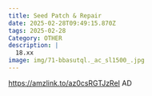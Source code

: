 ```yaml
---
title: Seed Patch & Repair
date: 2025-02-28T09:49:15.870Z
tags: 2025-02-28
Category: OTHER
description: |
  18.xx
image: img/71-bbasutql._ac_sl1500_.jpg
---
```

https://amzlink.to/az0csRGTJzReI
AD